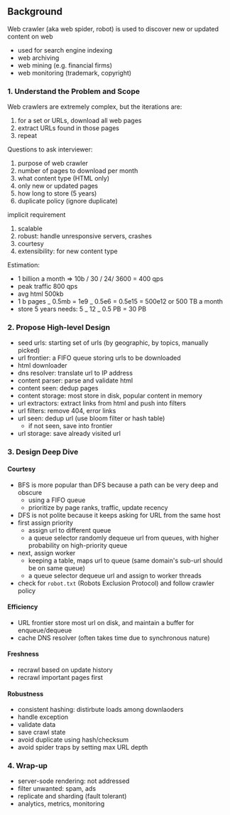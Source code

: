 ## Background

Web crawler (aka web spider, robot) is used to discover new or updated content on web

- used for search engine indexing
- web archiving
- web mining (e.g. financial firms)
- web monitoring (trademark, copyright)

### 1. Understand the Problem and Scope

Web crawlers are extremely complex, but the iterations are:

1. for a set or URLs, download all web pages
2. extract URLs found in those pages
3. repeat

Questions to ask interviewer:

1. purpose of web crawler
2. number of pages to download per month
3. what content type (HTML only)
4. only new or updated pages
5. how long to store (5 years)
6. duplicate policy (ignore duplicate)

implicit requirement

1. scalable
2. robust: handle unresponsive servers, crashes
3. courtesy
4. extensibility: for new content type

Estimation:

- 1 billion a month => 10b / 30 / 24/ 3600 = 400 qps
- peak traffic 800 qps
- avg html 500kb
- 1 b pages _ 0.5mb = 1e9 _ 0.5e6 = 0.5e15 = 500e12 or 500 TB a month
- store 5 years needs: 5 _ 12 _ 0.5 PB = 30 PB

### 2. Propose High-level Design

- seed urls: starting set of urls (by geographic, by topics, manually picked)
- url frontier: a FIFO queue storing urls to be downloaded
- html downloader
- dns resolver: translate url to IP address
- content parser: parse and validate html
- content seen: dedup pages
- content storage: most store in disk, popular content in memory
- url extractors: extract links from html and push into filters
- url filters: remove 404, error links
- url seen: dedup url (use bloom filter or hash table)
  - if not seen, save into frontier
- url storage: save already visited url

### 3. Design Deep Dive

#### Courtesy

- BFS is more popular than DFS because a path can be very deep and obscure
  - using a FIFO queue
  - prioritize by page ranks, traffic, update recency
- DFS is not polite because it keeps asking for URL from the same host
- first assign priority
  - assign url to different queue
  - a queue selector randomly dequeue url from queues, with higher probability on high-priority queue
- next, assign worker
  - keeping a table, maps url to queue (same domain's sub-url should be on same queue)
  - a queue selector dequeue url and assign to worker threads
- check for `robot.txt` (Robots Exclusion Protocol) and follow crawler policy

#### Efficiency

- URL frontier store most url on disk, and maintain a buffer for enqueue/dequeue
- cache DNS resolver (often takes time due to synchronous nature)

#### Freshness

- recrawl based on update history
- recrawl important pages first

#### Robustness

- consistent hashing: distirbute loads among downlaoders
- handle exception
- validate data
- save crawl state
- avoid duplicate using hash/checksum
- avoid spider traps by setting max URL depth

### 4. Wrap-up

- server-sode rendering: not addressed
- filter unwanted: spam, ads
- replicate and sharding (fault tolerant)
- analytics, metrics, monitoring
